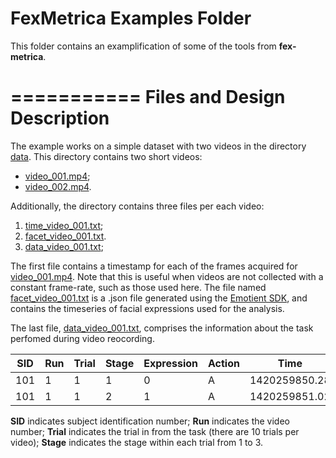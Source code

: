 
FexMetrica Examples Folder
===========

This folder contains an examplification of some of the tools from **fex-metrica**.


===========
Files and Design Description
===========

The example works on a simple dataset with two videos in the directory [data](data). This directory contains two short videos:

* [video_001.mp4](data/video_001.mp4);
* [video_002.mp4](data/video_002.mp4).

Additionally, the directory contains three files per each video:

1. [time_video_001.txt](data/time_video_001.txt);
2. [facet_video_001.txt](data/facet_video_001.json).
3. [data_video_001.txt](data/design_video_001.txt);


The first file contains a timestamp for each of the frames acquired for [video_001.mp4](data/video_001.mp4). Note that this is useful when videos are not collected with a constant frame-rate, such as those used here. The file named [facet_video_001.txt](data/facet_video_001.json) is a .json file generated using the [Emotient SDK](http://www.emotient.com), and contains the timeseries of facial expressions used for the analysis.

The last file, [data_video_001.txt](data/design_video_001.txt), comprises the information about the task perfomed during video reocording.


| SID | Run | Trial | Stage | Expression | Action | Time | Condition | Joy | Duration |Onset
| --- | --- | --- | --- | --- | --- | --- | --- | --- | --- | ---
| 101 | 1 | 1 | 1 | 0 | A | 1420259850.28 | 30.0 | 1.0 | 1.30049140542 | 1.98848602129
| 101 | 1 | 1 | 2 | 1 | A | 1420259851.02 | 30.0 | 1.0 | 1.30049140542 | 1.98848602129


**SID** indicates subject identification number;
**Run** indicates the video number;
**Trial** indicates the trial in from the task (there are 10 trials per video);
**Stage** indicates the stage within each trial from 1 to 3. 